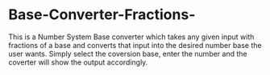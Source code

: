 # Base-Converter-Fractions-

This is a Number System Base converter which takes any given input with fractions of a base and converts that input into the desired number base the user wants. Simply select the coversion base, enter the number and the coverter will show the output accordingly.
